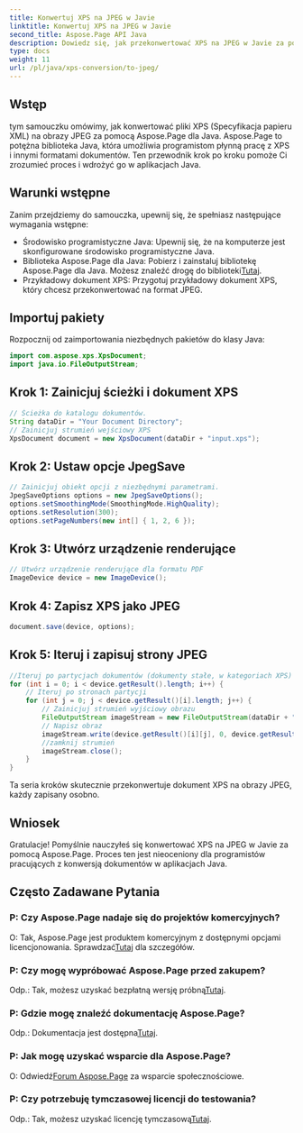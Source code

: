 ```yaml
---
title: Konwertuj XPS na JPEG w Javie
linktitle: Konwertuj XPS na JPEG w Javie
second_title: Aspose.Page API Java
description: Dowiedz się, jak przekonwertować XPS na JPEG w Javie za pomocą Aspose.Page. Obszerny przewodnik zawierający instrukcje krok po kroku umożliwiające bezproblemową integrację.
type: docs
weight: 11
url: /pl/java/xps-conversion/to-jpeg/
---
```

## Wstęp
tym samouczku omówimy, jak konwertować pliki XPS (Specyfikacja papieru XML) na obrazy JPEG za pomocą Aspose.Page dla Java. Aspose.Page to potężna biblioteka Java, która umożliwia programistom płynną pracę z XPS i innymi formatami dokumentów. Ten przewodnik krok po kroku pomoże Ci zrozumieć proces i wdrożyć go w aplikacjach Java.
## Warunki wstępne
Zanim przejdziemy do samouczka, upewnij się, że spełniasz następujące wymagania wstępne:
- Środowisko programistyczne Java: Upewnij się, że na komputerze jest skonfigurowane środowisko programistyczne Java.
-  Biblioteka Aspose.Page dla Java: Pobierz i zainstaluj bibliotekę Aspose.Page dla Java. Możesz znaleźć drogę do biblioteki[Tutaj](https://releases.aspose.com/page/java/).
- Przykładowy dokument XPS: Przygotuj przykładowy dokument XPS, który chcesz przekonwertować na format JPEG.
## Importuj pakiety
Rozpocznij od zaimportowania niezbędnych pakietów do klasy Java:
```java
import com.aspose.xps.XpsDocument;
import java.io.FileOutputStream;
```
## Krok 1: Zainicjuj ścieżki i dokument XPS
```java
// Ścieżka do katalogu dokumentów.
String dataDir = "Your Document Directory";
// Zainicjuj strumień wejściowy XPS
XpsDocument document = new XpsDocument(dataDir + "input.xps");
```
## Krok 2: Ustaw opcje JpegSave
```java
// Zainicjuj obiekt opcji z niezbędnymi parametrami.
JpegSaveOptions options = new JpegSaveOptions();
options.setSmoothingMode(SmoothingMode.HighQuality);
options.setResolution(300);
options.setPageNumbers(new int[] { 1, 2, 6 });
```
## Krok 3: Utwórz urządzenie renderujące
```java
// Utwórz urządzenie renderujące dla formatu PDF
ImageDevice device = new ImageDevice();
```
## Krok 4: Zapisz XPS jako JPEG
```java
document.save(device, options);
```
## Krok 5: Iteruj i zapisuj strony JPEG
```java
//Iteruj po partycjach dokumentów (dokumenty stałe, w kategoriach XPS)
for (int i = 0; i < device.getResult().length; i++) {
    // Iteruj po stronach partycji
    for (int j = 0; j < device.getResult()[i].length; j++) {
        // Zainicjuj strumień wyjściowy obrazu
        FileOutputStream imageStream = new FileOutputStream(dataDir + "XPStoJPEG" + "_" + (i + 1) + "_" + (j + 1) + ".jpeg");
        // Napisz obraz
        imageStream.write(device.getResult()[i][j], 0, device.getResult()[i][j].length);
        //zamknij strumień
        imageStream.close();
    }
}
```
Ta seria kroków skutecznie przekonwertuje dokument XPS na obrazy JPEG, każdy zapisany osobno.
## Wniosek
Gratulacje! Pomyślnie nauczyłeś się konwertować XPS na JPEG w Javie za pomocą Aspose.Page. Proces ten jest nieoceniony dla programistów pracujących z konwersją dokumentów w aplikacjach Java.
## Często Zadawane Pytania

### P: Czy Aspose.Page nadaje się do projektów komercyjnych?
 O: Tak, Aspose.Page jest produktem komercyjnym z dostępnymi opcjami licencjonowania. Sprawdzać[Tutaj](https://purchase.aspose.com/buy) dla szczegółów.
### P: Czy mogę wypróbować Aspose.Page przed zakupem?
 Odp.: Tak, możesz uzyskać bezpłatną wersję próbną[Tutaj](https://releases.aspose.com/).
### P: Gdzie mogę znaleźć dokumentację Aspose.Page?
 Odp.: Dokumentacja jest dostępna[Tutaj](https://reference.aspose.com/page/java/).
### P: Jak mogę uzyskać wsparcie dla Aspose.Page?
 O: Odwiedź[Forum Aspose.Page](https://forum.aspose.com/c/page/39) za wsparcie społecznościowe.
### P: Czy potrzebuję tymczasowej licencji do testowania?
 Odp.: Tak, możesz uzyskać licencję tymczasową[Tutaj](https://purchase.aspose.com/temporary-license/).